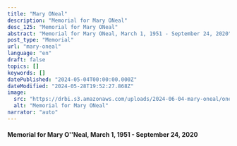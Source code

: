 ```yaml
---
title: "Mary ONeal"
description: "Memorial for Mary ONeal"
desc_125: "Memorial for Mary ONeal"
abstract: "Memorial for Mary ONeal, March 1, 1951 - September 24, 2020"
post_type: "Memorial"
url: "mary-oneal"
language: "en"
draft: false
topics: []
keywords: []
datePublished: "2024-05-04T00:00:00.000Z"
dateModified: "2024-05-28T19:52:27.868Z"
image:
  src: "https://drbi.s3.amazonaws.com/uploads/2024-06-04-mary-oneal/oneal-maryjpg"
  alt: "Memorial for Mary ONeal"
narrator: "auto"
---
```


#### Memorial for Mary O''Neal, March 1, 1951 - September 24, 2020


